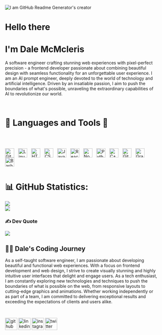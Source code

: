 ![I am GitHub Readme Generator's creator](https://lh3.googleusercontent.com/pw/AJFCJaXxrl2GpkoF-Bx4FYiwDBjtPxcOQlaMiMjbSaHBTm8VAJ1h5NhJFvifmYIXNYCy1jdgqBwFIbf4F36n0Nm51zZ_aTLsr90Cj3f_7wiw6a7nPT13kNwTkv5xWbnL4SmzjE_-mIiBo4xlqbcfKANP4m15rt9qcDsq7F8upgTV-cFhF8cAtgd5cmM6Lys9krCC0s1qiZhceohdhpFSWnbkrbCo5i8Yy1t3MB1gS2_8lH4nGnLY52nVHbhfkBHxoNnsrHSY1NZ8CYOxd0rEmDJkwnbN9BGRTK7Gwen08sFEdFzKTRuysepxSHzg2Uo2-qMwIYFgqNlQ74mkPRIbqrBy3KKuYfd1u28784B_FWc0jlmtQiXitLycUmJc0ZvbEO10Z7lg1AZvWRsa_b_CdWl3N3dnNUFjn40dgtzBOs9f86G6om0BgW2xCzRfXSGLuYDgboazo3a4t99FHj7wXwQG1Dhk3gNfumo5JKrcjXXJlVwxq3Y_I48IUNhaThMKK_uI0ezqZOgvUXzbEy2LL5zsj9dTB27DUf1239Ju3hUCfF4Nf9L6HCdNP98OSsTSQngzZrhDyv783kE8lpLqFy_DJ7D10NMrbO8XhnyAWjWgpITdD05hr_9pnj0-tRkCjb55MS6_hSYaZwzXq-0Y9r8n__hcHeqooz7nBbLrlOl9LmhXlbO1-j5tsdCnHG8VmRMNHqyVqHBee91CnY0b01we0alOmrJVeCdKY3dQGmyC0rZ7JNnDFdf-YvInbmZAvsB46sdDnWNU-oSg37gEVPo8wYNsTxZVTjarBInCExe6dkopbDALajppp1zwdjOqzxC0ak9atGCIKVnwbiuAcPj6UdWeSiNwdU1FPL6ADtJBtxBmESqMualdNQJOiaaDY8aU_latMf_Ps5qb9fwt_8mEyBQH0fy4ax5o4QatuEyGavKbtPwS1pStHtfT7O0C20rvul_9gb3fb-qL0W7glbfWrH07IztBN5IgFw=w1640-h924-s-no?authuser=0)
# Hello there
# I'm Dale McMcleris


<p>A software engineer crafting stunning web experiences with pixel-perfect precision - a frontend developer passionate about combining beautiful design with seamless functionality for an unforgettable user experience. I am an AI prompt engineer, deeply devoted to the world of technology and artificial intelligence. Driven by an insatiable passion, I aim to push the boundaries of what's possible, unraveling the extraordinary capabilities of AI to revolutionize our world.
</p>
<br>



# 🧰  Languages and Tools 🧰
<br> <br>

<img align="left" alt="Git" width="30px" style="padding-right:10px;" src="https://cdn.jsdelivr.net/gh/devicons/devicon/icons/git/git-original.svg" />
<img align="left" alt="Linux" width="30px" style="padding-right:10px;" src="https://cdn.jsdelivr.net/gh/devicons/devicon/icons/linux/linux-original.svg" />
<img align="left" alt="HTML" width="30px" style="padding-right:10px;" src="https://cdn.jsdelivr.net/gh/devicons/devicon/icons/html5/html5-plain.svg" />
<img align="left" alt="CSS" width="30px" style="padding-right:10px;" src="https://cdn.jsdelivr.net/gh/devicons/devicon/icons/css3/css3-plain.svg" />
<img align="left" alt="JavaScript" width="30px" style="padding-right:10px;" src="https://cdn.jsdelivr.net/gh/devicons/devicon/icons/javascript/javascript-plain.svg" />
<img align="left" alt="React" width="30px" style="padding-right:10px;" src="https://cdn.jsdelivr.net/gh/devicons/devicon/icons/react/react-original.svg" />
<img align="left" alt="NodeJS" width="30px" style="padding-right:10px;" src="https://cdn.jsdelivr.net/gh/devicons/devicon/icons/nodejs/nodejs-original.svg" />
<img align="left" alt="Python" width="30px" style="padding-right:10px;" src="https://cdn.jsdelivr.net/gh/devicons/devicon/icons/python/python-plain.svg" />
<img align="left" alt="C++" width="30px" style="padding-right:10px;" src="https://cdn.jsdelivr.net/gh/devicons/devicon/icons/cplusplus/cplusplus-line.svg" />
<img align="left" alt="GitHub" width="30px" style="padding-right:10px;" src="https://cdn.jsdelivr.net/gh/devicons/devicon/icons/github/github-original.svg" />
<img align="left" alt="Gradle" width="30px" style="padding-right:10px;" src="https://cdn.jsdelivr.net/gh/devicons/devicon/icons/gradle/gradle-plain.svg" />
<img align="left" alt="Bash" width="30px" style="padding-right:10px;" src="https://cdn.jsdelivr.net/gh/devicons/devicon/icons/bash/bash-original.svg" />
<br> <br> <br> 
<br>

# 📊 GitHub Statistics:


![](https://github-readme-stats.vercel.app/api?username=dalemcmcleris&theme=radical&hide_border=false&include_all_commits=true&count_private=true)<br/>
![](https://github-readme-streak-stats.herokuapp.com/?user=dalemcmcleris&theme=radical&hide_border=false)<br/>

<!--
![](https://github-readme-stats.vercel.app/api/top-langs/?username=dalemcmcleris&theme=radical&hide_border=false&include_all_commits=true&count_private=true&layout=compact)
-->

<!--
## 🏆 GitHub Trophies
![](https://github-profile-trophy.vercel.app/?username=dalemcmcleris&theme=radical&no-frame=false&no-bg=true&margin-w=4)
-->


### ✍️ Dev Quote
![](https://quotes-github-readme.vercel.app/api?type=horizontal&theme=radical)


<!--
### 🔝 Top Contributed Repo
![](https://github-contributor-stats.vercel.app/api?username=dalemcmcleris&limit=5&theme=radical&combine_all_yearly_contributions=true)

-->
<!--
### 🔝 Top Contributed Repo
![](https://github-contributor-stats.vercel.app/api?username=dalemcmcleris&limit=5&theme=radical&combine_all_yearly_contributions=true)
<!-- 



<br>

<!-- Proudly created with GPRM ( https://gprm.itsvg.in ) -->


<h2>
    <summary>👨‍💻 Dale's Coding Journey</summary>
</h2>

As a self-taught software engineer, I am passionate about developing beautiful and functional web experiences. With a focus on frontend development and web design, I strive to create visually stunning and highly intuitive user interfaces that delight and engage users. As a tech enthusiast, I am constantly exploring new technologies and techniques to push the boundaries of what is possible on the web, from responsive layouts to cutting-edge graphics and animations. Whether working independently or as part of a team, I am committed to delivering exceptional results and exceeding the expectations of clients and users alike.
<br>

<br>
 
 [<img src='https://cdn.jsdelivr.net/npm/simple-icons@3.0.1/icons/github.svg' alt='github' height='40'>](https://github.com/https://github.com/DaleMcMcleris) 
 [<img src='https://cdn.jsdelivr.net/npm/simple-icons@3.0.1/icons/linkedin.svg' alt='linkedin' height='40'>](https://www.linkedin.com/in/in/dale-mcmclery-54326326a/)  [<img src='https://cdn.jsdelivr.net/npm/simple-icons@3.0.1/icons/instagram.svg' alt='instagram' height='40'>](https://www.instagram.com/dale_mcmclery/)  [<img src='https://cdn.jsdelivr.net/npm/simple-icons@3.0.1/icons/twitter.svg' alt='twitter' height='40'>](https://twitter.com/@DaleMcMclery) 




